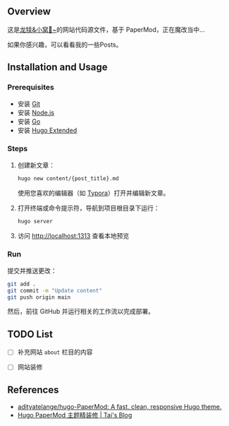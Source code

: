 ## Overview

这是[龙犊&小窝🪹~](https://biglonglong.github.io/home/)的网站代码源文件，基于 PaperMod，正在魔改当中...

如果你感兴趣，可以看看我的一些Posts。



## Installation and Usage

### Prerequisites

- 安装 [Git](https://git-scm.com/)
- 安装 [Node.js](https://nodejs.org/)
- 安装 [Go](https://go.dev/)
- 安装 [Hugo Extended](https://gohugo.io/)

### Steps

1. 创建新文章：

   ```bash
   hugo new content/{post_title}.md
   ```

   使用您喜欢的编辑器（如 [Typora](https://typora.io/)）打开并编辑新文章。

2. 打开终端或命令提示符，导航到项目根目录下运行：

   ```bash
   hugo server
   ```

3. 访问 [http://localhost:1313](http://localhost:1313) 查看本地预览

### Run

提交并推送更改：

```bash
git add .
git commit -m "Update content"
git push origin main
```

然后，前往 GitHub 并运行相关的工作流以完成部署。



## TODO List
- [ ] 补充网站 `about` 栏目的内容
- [ ] 网站装修



## References

- [adityatelange/hugo-PaperMod: A fast, clean, responsive Hugo theme.](https://github.com/adityatelange/hugo-PaperMod)
- [Hugo PaperMod 主题精装修 | Tai's Blog](https://yunpengtai.top/posts/hugo-journey/)